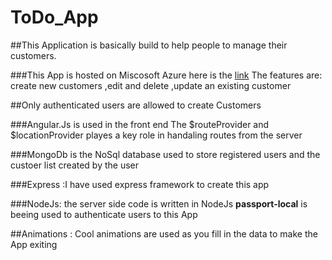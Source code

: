 # ToDo_App
##This Application is basically build to help people to manage their customers.

###This App is hosted on Miscosoft Azure here is the [link](http://mymean1.azurewebsites.net)
The features are:
create new customers
,edit and delete
,update an existing customer

##Only authenticated users are allowed to create Customers

###Angular.Js is used in the front end 
The $routeProvider and $locationProvider playes a key role in handaling routes from the server

###MongoDb is the NoSql database used to store registered users and the custoer list created by the user

###Express :I have used express framework to create this app

###NodeJs: the server side code is written in NodeJs
__passport-local__ is beeing used to authenticate users to this App

##Animations : Cool animations are used as you fill in the data to make the App exiting
